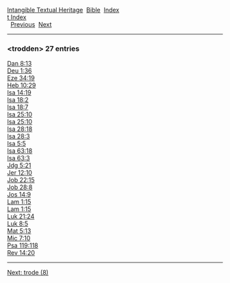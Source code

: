 [Intangible Textual Heritage](../../index)  [Bible](../index) 
[Index](index)   
[t Index](_t_)  
  [Previous](c11798)  [Next](c11800) 

------------------------------------------------------------------------

### &lt;trodden&gt; 27 entries

[Dan 8:13](../kjv/dan008.htm#013)  
[Deu 1:36](../kjv/deu001.htm#036)  
[Eze 34:19](../kjv/eze034.htm#019)  
[Heb 10:29](../kjv/heb010.htm#029)  
[Isa 14:19](../kjv/isa014.htm#019)  
[Isa 18:2](../kjv/isa018.htm#002)  
[Isa 18:7](../kjv/isa018.htm#007)  
[Isa 25:10](../kjv/isa025.htm#010)  
[Isa 25:10](../kjv/isa025.htm#010)  
[Isa 28:18](../kjv/isa028.htm#018)  
[Isa 28:3](../kjv/isa028.htm#003)  
[Isa 5:5](../kjv/isa005.htm#005)  
[Isa 63:18](../kjv/isa063.htm#018)  
[Isa 63:3](../kjv/isa063.htm#003)  
[Jdg 5:21](../kjv/jdg005.htm#021)  
[Jer 12:10](../kjv/jer012.htm#010)  
[Job 22:15](../kjv/job022.htm#015)  
[Job 28:8](../kjv/job028.htm#008)  
[Jos 14:9](../kjv/jos014.htm#009)  
[Lam 1:15](../kjv/lam001.htm#015)  
[Lam 1:15](../kjv/lam001.htm#015)  
[Luk 21:24](../kjv/luk021.htm#024)  
[Luk 8:5](../kjv/luk008.htm#005)  
[Mat 5:13](../kjv/mat005.htm#013)  
[Mic 7:10](../kjv/mic007.htm#010)  
[Psa 119:118](../kjv/psa119.htm#118)  
[Rev 14:20](../kjv/rev014.htm#020)  

------------------------------------------------------------------------

[Next: trode (8)](c11800)
